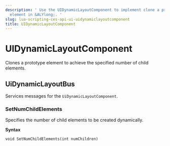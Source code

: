 ```yaml
---
description: ' Use the UIDynamicLayoutComponent to implement clone a prototype UI
  element in &ALYlong;. '
slug: lua-scripting-ces-api-ui-uidynamiclayoutcomponent
title: UIDynamicLayoutComponent
---
```

# UIDynamicLayoutComponent<a name="lua-scripting-ces-api-ui-uidynamiclayoutcomponent"></a>

Clones a prototype element to achieve the specified number of child elements\.

## UiDynamicLayoutBus<a name="lua-scripting-ces-api-ui-uidynamiclayoutcomponent-uidynamiclayoutbus"></a>

Services messages for the `UiDynamicLayoutComponent`\.

### SetNumChildElements<a name="lua-scripting-ces-api-ui-uidynamiclayoutcomponent-uidynamiclayoutbus-setnumchildelements"></a>

Specifies the number of child elements to be created dynamically\.

**Syntax**

```
void SetNumChildElements(int numChildren)
```